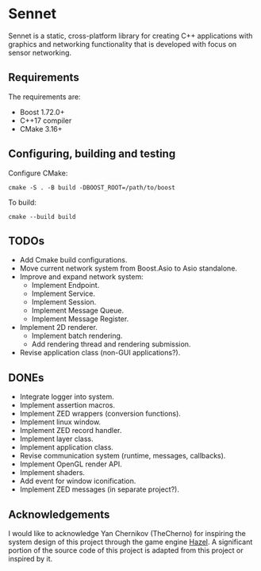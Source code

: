 # Sennet

Sennet is a static, cross-platform library for creating C++ applications 
with graphics and networking functionality that is developed with focus on 
sensor networking.

## Requirements
The requirements are:
- Boost 1.72.0+
- C++17 compiler
- CMake 3.16+

## Configuring, building and testing
Configure CMake:
```
cmake -S . -B build -DBOOST_ROOT=/path/to/boost
```
To build:
```
cmake --build build
```

## TODOs
- Add Cmake build configurations.
- Move current network system from Boost.Asio to Asio standalone.
- Improve and expand network system:
    - Implement Endpoint.
    - Implement Service.
    - Implement Session.
    - Implement Message Queue.
    - Implement Message Register.
- Implement 2D renderer.
    - Implement batch rendering.
    - Add rendering thread and rendering submission.
- Revise application class (non-GUI applications?).

## DONEs
- Integrate logger into system.
- Implement assertion macros.
- Implement ZED wrappers (conversion functions).
- Implement linux window.
- Implement ZED record handler.
- Implement layer class.
- Implement application class.
- Revise communication system (runtime, messages, callbacks).
- Implement OpenGL render API.
- Implement shaders.
- Add event for window iconification.
- Implement ZED messages (in separate project?).

## Acknowledgements
I would like to acknowledge Yan Chernikov (TheCherno) for inspiring the system 
design of this project through the game engine 
[Hazel](https://github.com/TheCherno/Hazel). A significant portion of the source 
code of this project is adapted from this project or inspired by it.
